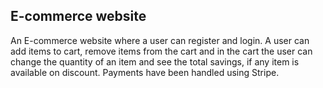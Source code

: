 ## E-commerce website
An E-commerce website where a user can register and login. A user can add items to cart, remove items from the cart and in the cart the user can change the quantity of an item and see the total savings, if any item is available on discount.
Payments have been handled using Stripe.
